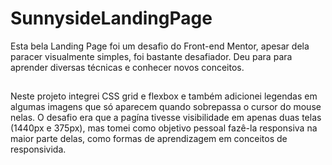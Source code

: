 # SunnysideLandingPage

Esta bela Landing Page
foi um desafio do Front-end Mentor, 
apesar dela paracer visualmente simples, foi bastante
desafiador. Deu para para aprender diversas técnicas
e conhecer novos conceitos.

##

Neste projeto integrei CSS grid e flexbox e também
adicionei legendas em algumas imagens que só aparecem
quando sobrepassa o cursor do mouse nelas. O desafio
era que a pagína tivesse visibilidade em apenas
duas telas (1440px e 375px), mas tomei como objetivo
pessoal fazê-la responsiva na maior parte delas,
como formas de aprendizagem em conceitos de responsivida.
 


